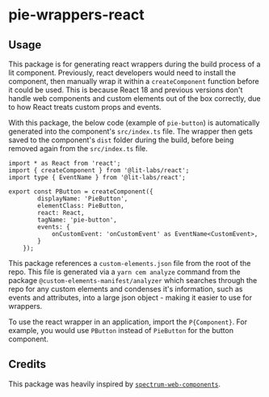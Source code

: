 # pie-wrappers-react

## Usage

This package is for generating react wrappers during the build process of a lit component. Previously, react developers would need to install the component, then manually wrap it within a `createComponent` function before it could be used. This is because React 18 and previous versions don't handle web components and custom elements out of the box correctly, due to how React treats custom props and events.

With this package, the below code (example of `pie-button`) is automatically generated into the component's `src/index.ts` file. The wrapper then gets saved to the component's `dist` folder during the build, before being removed again from the `src/index.ts` file.

```
import * as React from 'react';
import { createComponent } from '@lit-labs/react';
import type { EventName } from '@lit-labs/react';

export const PButton = createComponent({
        displayName: 'PieButton',
        elementClass: PieButton,
        react: React,
        tagName: 'pie-button',
        events: {
            onCustomEvent: 'onCustomEvent' as EventName<CustomEvent>, 
        }
    });
```

This package references a `custom-elements.json` file from the root of the repo. This file is generated via a `yarn cem analyze` command from the package `@custom-elements-manifest/analyzer` which searches through the repo for any custom elements and condenses it's information, such as events and attributes, into a large json object - making it easier to use for wrappers.

To use the react wrapper in an application, import the `P{Component}`. For example, you would use `PButton` instead of `PieButton` for the button component.

## Credits

This package was heavily inspired by [`spectrum-web-components`](https://github.com/adobe/spectrum-web-components).
